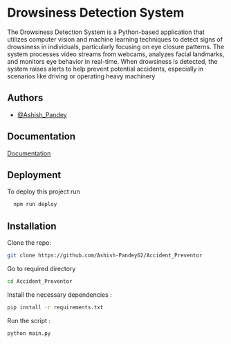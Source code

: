 
# Drowsiness Detection System

The Drowsiness Detection System is a Python-based application that utilizes computer vision and machine learning techniques to detect signs of drowsiness in individuals, particularly focusing on eye closure patterns. The system processes video streams from webcams, analyzes facial landmarks, and monitors eye behavior in real-time. When drowsiness is detected, the system raises alerts to help prevent potential accidents, especially in scenarios like driving or operating heavy machinery

## Authors

- [@Ashish_Pandey](https://github.com/Ashish-Pandey62)


## Documentation

[Documentation](https://linktodocumentation)


## Deployment

To deploy this project run

```bash
  npm run deploy
```


## Installation

Clone the repo:

```bash
git clone https://github.com/Ashish-Pandey62/Accident_Preventor

```
Go to required directory 
```bash
cd Accident_Preventor
```
Install the necessary dependencies :
```bash
pip install -r requirements.txt

```
Run the script :
```bash
python main.py
```
    